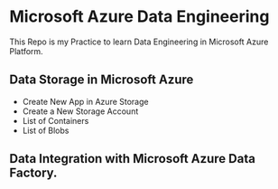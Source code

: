 # Microsoft Azure Data Engineering
This Repo is my Practice to learn Data Engineering in Microsoft Azure Platform. 
## Data Storage in Microsoft Azure

  + Create New App in Azure Storage 
  + Create a New Storage Account
  + List of Containers
  + List of Blobs

## Data Integration with Microsoft Azure Data Factory.  



